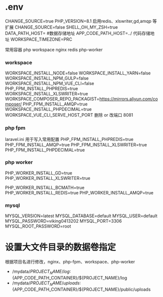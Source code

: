 # .env
CHANGE_SOURCE=true
PHP_VERSION=8.1
启用redis、xlswriter,gd,amqp 等扩展
CHANGE_SOURCE=false
SHELL_OH_MY_ZSH=true
DATA_PATH_HOST=  #数据存储地址
APP_CODE_PATH_HOST=../  代码存储地址
WORKSPACE_TIMEZONE=PRC

[//]: # (MYSQL_VERSION=5.7)

常用容器  php  workspace nginx redis php-worker

### workspace
WORKSPACE_INSTALL_NODE=false
WORKSPACE_INSTALL_YARN=false
WORKSPACE_INSTALL_NPM_GULP=false
WORKSPACE_INSTALL_NPM_VUE_CLI=false
PHP_FPM_INSTALL_PHPREDIS=true
WORKSPACE_INSTALL_XLSWRITER=true
WORKSPACE_COMPOSER_REPO_PACKAGIST=https://mirrors.aliyun.com/composer/
PHP_FPM_INSTALL_AMQP=true
WORKSPACE_INSTALL_PHPDECIMAL=true
WORKSPACE_VUE_CLI_SERVE_HOST_PORT 删除 or 改端口 8081

### php fpm
laravel.ini 用于写入常用配置
PHP_FPM_INSTALL_PHPREDIS=true
PHP_FPM_INSTALL_AMQP=true
PHP_FPM_INSTALL_XLSWRITER=true
PHP_FPM_INSTALL_PHPDECIMAL=true

### php worker
PHP_WORKER_INSTALL_GD=true
PHP_WORKER_INSTALL_XLSWRITER=true

[//]: # (PHP_WORKER_INSTALL_IMAGEMAGICK=false)
PHP_WORKER_INSTALL_BCMATH=true
PHP_WORKER_INSTALL_REDIS=true
PHP_WORKER_INSTALL_AMQP=true

### mysql
MYSQL_VERSION=latest
MYSQL_DATABASE=default
MYSQL_USER=default
MYSQL_PASSWORD=viking0413202
MYSQL_PORT=3306
MYSQL_ROOT_PASSWORD=root

[//]: # (mysql/my.conf  )

[//]: # (character-set-server=utf8mb4)

# 设置大文件目录的数据卷指定

根据项目名进行修改，nginx、php-fpm、workspace、php-worker
- /mydata/${PROJECT_NAME}/log:${APP_CODE_PATH_CONTAINER}/${PROJECT_NAME}/log
- /mydata/${PROJECT_NAME}/uploads:${APP_CODE_PATH_CONTAINER}/${PROJECT_NAME}/public/uploads

